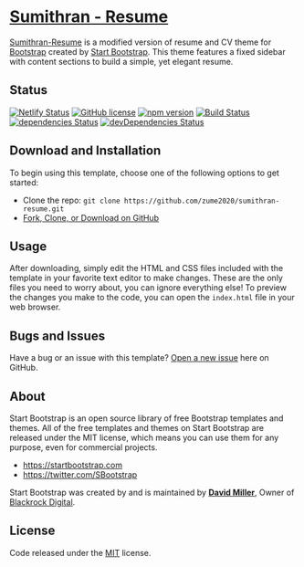 # [Sumithran - Resume](https://sumithran.netlify.com/)

[Sumithran-Resume](https://sumithran.netlify.com) is a modified version of resume and CV theme for [Bootstrap](http://getbootstrap.com/) created by [Start Bootstrap](http://startbootstrap.com/). This theme features a fixed sidebar with content sections to build a simple, yet elegant resume.


## Status

[![Netlify Status](https://api.netlify.com/api/v1/badges/6d7da2f5-715e-401f-9baf-ece07de9187e/deploy-status)](https://app.netlify.com/sites/sumithran/deploys)
[![GitHub license](https://img.shields.io/badge/license-MIT-blue.svg)](https://raw.githubusercontent.com/BlackrockDigital/startbootstrap-resume/master/LICENSE)
[![npm version](https://img.shields.io/npm/v/startbootstrap-resume.svg)](https://www.npmjs.com/package/startbootstrap-resume)
[![Build Status](https://travis-ci.org/BlackrockDigital/startbootstrap-resume.svg?branch=master)](https://travis-ci.org/BlackrockDigital/startbootstrap-resume)
[![dependencies Status](https://david-dm.org/BlackrockDigital/startbootstrap-resume/status.svg)](https://david-dm.org/BlackrockDigital/startbootstrap-resume)
[![devDependencies Status](https://david-dm.org/BlackrockDigital/startbootstrap-resume/dev-status.svg)](https://david-dm.org/BlackrockDigital/startbootstrap-resume?type=dev)

## Download and Installation

To begin using this template, choose one of the following options to get started:
* Clone the repo: `git clone https://github.com/zume2020/sumithran-resume.git`
* [Fork, Clone, or Download on GitHub](https://github.com/zume2020/sumithran-resume)

## Usage

After downloading, simply edit the HTML and CSS files included with the template in your favorite text editor to make changes. These are the only files you need to worry about, you can ignore everything else! To preview the changes you make to the code, you can open the `index.html` file in your web browser.


## Bugs and Issues

Have a bug or an issue with this template? [Open a new issue](https://github.com/zume2020/sumithran-resume/issues) here on GitHub.

## About

Start Bootstrap is an open source library of free Bootstrap templates and themes. All of the free templates and themes on Start Bootstrap are released under the MIT license, which means you can use them for any purpose, even for commercial projects.

* https://startbootstrap.com
* https://twitter.com/SBootstrap

Start Bootstrap was created by and is maintained by **[David Miller](http://davidmiller.io/)**, Owner of [Blackrock Digital](http://blackrockdigital.io/).


## License

Code released under the [MIT](https://github.com/zume2020/sumithran-resume/LICENSE) license.
